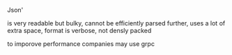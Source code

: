 Json'

is very readable but bulky, 
cannot be efficiently parsed further, 
uses a lot of extra space, format is verbose, not densly packed

to imporove performance companies may use grpc

